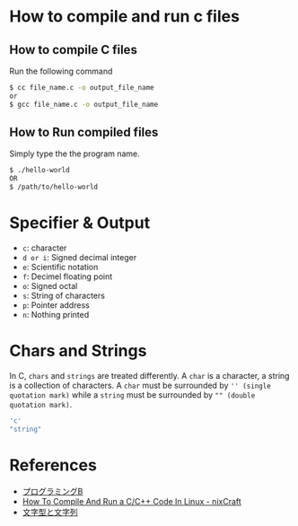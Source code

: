 # How to compile and run c files

## How to compile C files
Run the following command

```bash
$ cc file_name.c -o output_file_name
or
$ gcc file_name.c -o output_file_name
```
## How to Run compiled files

Simply type the the program name.

```bash
$ ./hello-world
OR
$ /path/to/hello-world
```

# Specifier & Output
- `c`: character
- `d or i`: Signed decimal integer
- `e`: Scientific notation
- `f`: Decimel floating point
- `o`: Signed octal
- `s`: String of characters
- `p`: Pointer address
- `n`: Nothing printed


# Chars and Strings
In C, `chars` and `strings` are treated differently.
A `char` is a character, a string is a collection of characters.
A `char` must be surrounded by `'' (single quotation mark)` while a `string` must be surrounded by `"" (double quotation mark)`.

```c
'c'
"string"
```

# References
- [プログラミングB](https://www.cc.kyoto-su.ac.jp/~yamada/programming/programmingB.html)
- [How To Compile And Run a C/C++ Code In Linux - nixCraft](https://www.cyberciti.biz/faq/howto-compile-and-run-c-cplusplus-code-in-linux/)
- [文字型と文字列](https://programming.pc-note.net/c/mojiretsu.html)
